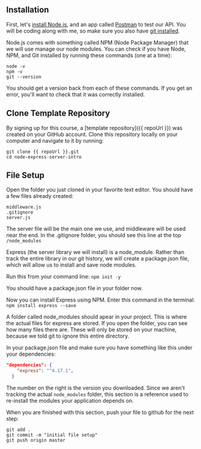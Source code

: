 ## Installation   

First, let's [install Node.js](https://nodejs.org/en/download/), and an app called [Postman](https://www.getpostman.com/downloads/) to test our API. You will be coding along with me, so make sure you also have [git installed](https://git-scm.com/book/en/v2/Getting-Started-Installing-Git).

Node.js comes with something called NPM (Node Package Manager) that we will use manage our node modules. You can check if you have Node, NPM, and Git installed by running these commands (one at a time):
```
node -v
npm -v
git --version
```
You should get a version back from each of these commands. If you get an error, you'll want to check that it was correctly installed.

## Clone Template Repository
By signing up for this course, a [template repository]({{ repoUrl }}) was created on your GitHub account. Clone this repository locally on your computer and navigate to it by running:
```
git clone {{ repoUrl }}.git
cd node-express-server-intro
```
## File Setup
Open the folder you just cloned in your favorite text editor.
You should have a few files already created:
```
middleware.js
.gitignore
server.js
```
The server file will be the main one we use, and middleware will be used near the end. In the .gitignore folder, you should see this line at the top `/node_modules`

Express (the server library we will install) is a node_module. Rather than track the entire library in our git history, we will create a package.json file, which will allow us to install and save node modules.

Run this from your command line: `npm init -y`

You should have a package.json file in your folder now. 

Now you can install Express using NPM. Enter this command in the terminal: `npm install express --save`

A folder called node_modules should apear in your project. This is where the actual files for express are stored. If you open the folder, you can see how many files there are. These will only be stored on your machine, because we told git to ignore this entire directory.

In your package.json file and make sure you have something like this under your dependencies:
```json
"dependencies": {
    "express": "^4.17.1",
  }
```
The number on the right is the version you downloaded. Since we aren't tracking the actual `node_modules` folder, this section is a reference used to re-install the modules your application depends on.

When you are finished with this section, push your file to github for the next step:
```
git add .
git commit -m "initial file setup"
git push origin master
```
